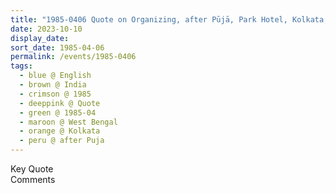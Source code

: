 ```yaml
---
title: "1985-0406 Quote on Organizing, after Pūjā, Park Hotel, Kolkata, West Bengal, India"
date: 2023-10-10
display_date: 
sort_date: 1985-04-06
permalink: /events/1985-0406
tags:
  - blue @ English
  - brown @ India
  - crimson @ 1985
  - deeppink @ Quote
  - green @ 1985-04
  - maroon @ West Bengal
  - orange @ Kolkata
  - peru @ after Puja
---
```


<wave-list>
  <list-title color="green" width="75">Key Quote</list-title>
  <list-item color="BlanchedAlmond"  width="200"></list-item>
  <list-item color="Lavender"></list-item>
  <list-item color="BlanchedAlmond"></list-item>
</wave-list>

<br>

<wave-list>
  <list-title color="green" width="75">Comments</list-title>
  <list-item color="BlanchedAlmond"  width="200"></list-item>
  <list-item color="Lavender"></list-item>
  <list-item color="BlanchedAlmond"></list-item>
</wave-list>